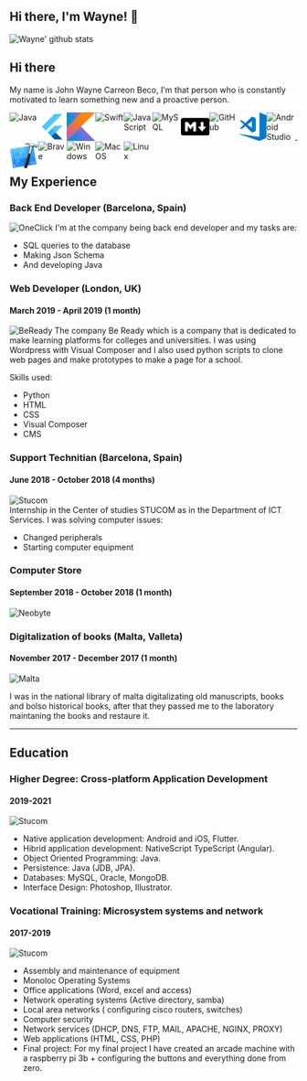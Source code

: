 ## Hi there, I'm Wayne! 👋

![Wayne' github stats](https://github-readme-stats.vercel.app/api?username=jwayne03&count_private=true&show_icons=true&theme=nord)


## Hi there

My name is John Wayne Carreon Beco, I'm that person who is constantly motivated to learn something new and a proactive person.


<img align="left" alt="Java" width="50px" src="https://devicon.dev/devicon.git/icons/java/java-original.svg" />
<img align="left" alt="Flutter" width="50px" src="https://raw.githubusercontent.com/github/explore/80688e429a7d4ef2fca1e82350fe8e3517d3494d/topics/flutter/flutter.png" />
<img align="left" alt="Kotlin" width="50px" src="https://raw.githubusercontent.com/github/explore/80688e429a7d4ef2fca1e82350fe8e3517d3494d/topics/kotlin/kotlin.png" />
<img align="left" alt="Swift" width="50px" src="https://devicon.dev/devicon.git/icons/swift/swift-original.svg" />
<!-- <img align="left" alt="Python" width="50px" src="https://devicon.dev/devicon.git/icons/python/python-original.svg" /> -->
<!-- <img align="left" alt="C" width="50px" src="https://devicon.dev/devicon.git/icons/c/c-original.svg" /> -->
<img align="left" alt="JavaScript" width="50px" src="https://devicon.dev/devicon.git/icons/javascript/javascript-original.svg" />
<img align="left" alt="MySQL" width="50px" src="https://devicon.dev/devicon.git/icons/mysql/mysql-original.svg" />
<!-- <img align="left" alt="PostgtreSQL" width="50px" src="https://devicon.dev/devicon.git/icons/postgresql/postgresql-plain.svg" /> -->
<img align="left" alt="Markdown" width="50px" src="https://raw.githubusercontent.com/github/explore/80688e429a7d4ef2fca1e82350fe8e3517d3494d/topics/markdown/markdown.png" />
<img align="left" alt="GitHub" width="50px" src="https://devicon.dev/devicon.git/icons/github/github-original.svg" />
<img align="left" alt="Visual Studio Code" width="50px" src="https://raw.githubusercontent.com/github/explore/80688e429a7d4ef2fca1e82350fe8e3517d3494d/topics/visual-studio-code/visual-studio-code.png" />
<img align="left" alt="Android Studio" width="50px" src="https://devicon.dev/devicon.git/icons/android/android-plain.svg" />
<img align="left" alt="XCode" width="50px" src="https://raw.githubusercontent.com/github/explore/80688e429a7d4ef2fca1e82350fe8e3517d3494d/topics/xcode/xcode.png" />
<!-- <img align="left" alt="AWS" width="50px" src="https://devicon.dev/devicon.git/icons/amazonwebservices/amazonwebservices-original.svg" /> -->
<!-- <img align="left" alt="Docker" width="50px" src="https://devicon.dev/devicon.git/icons/docker/docker-plain.svg" /> -->
<img align="left" alt="Brave" width="50px" src="https://avatars1.githubusercontent.com/u/12301619?s=200&v=4" />
<!-- <img align="left" alt="Grafana" width="50px" src="https://grafana.com/static/img/logos/grafana_logo_swirl-events.svg" /> -->
<!-- <img align="left" alt="InfluxDB" width="50px" src="https://influxdata.github.io/branding/img/downloads/influxdata-logo--symbol--pool.svg" /> -->
<img align="left" alt="Windows" width="50px" src="https://devicon.dev/devicon.git/icons/windows8/windows8-original.svg" />
<img align="left" alt="MacOS" width="50px" src="https://devicon.dev/devicon.git/icons/apple/apple-original.svg" />
<img align="left" alt="Linux" width="50px" src="https://devicon.dev/devicon.git/icons/linux/linux-original.svg" />
<br><br>


---



<br>


## My Experience

### Back End Developer (Barcelona, Spain)
![OneClick](https://gantabioneclick.com/wp-content/uploads/2020/05/OneClickLogo2020N.png)
 I'm at the company being back end developer and my tasks are:
 - SQL queries to the database
 - Making Json Schema
 - And developing Java

### Web Developer (London, UK)
#### March 2019 - April 2019 (1 month)
![BeReady](https://www.sarchs.com/images/beready-logo_cmyk-01.png)
The company Be Ready which is a company that is dedicated to make learning platforms for colleges and universities. I was using Wordpress with Visual Composer and I also used python scripts to clone web pages and make prototypes to make a page for a school.

Skills used:
- Python
- HTML
- CSS
- Visual Composer
- CMS



### Support Technitian (Barcelona, Spain)
#### June 2018 - October 2018 (4 months)
![Stucom](https://landing.stucom.com/imgs/logos/STUCOM-mini.png)
<br>
Internship in the Center of studies STUCOM as in the Department of ICT Services.
I was solving computer issues:
- Changed peripherals
- Starting computer equipment

### Computer Store
#### September 2018 - October 2018 (1 month)
![Neobyte](https://www.jordiniubo.com/wp-content/uploads/iconos.gif)

### Digitalization of books (Malta, Valleta)
#### November 2017 - December 2017 (1 month)
![Malta](https://api.guidememalta.com/images/loadimage/67d32253-6aca-491e-8523-80d04fc5bcd2)

I was in the national library of malta digitalizating old manuscripts, books and bolso historical books, after that they passed me to the laboratory maintaning the books and restaure it.

---

## Education

### Higher Degree: Cross-platform Application Development
#### 2019-2021
![Stucom](https://landing.stucom.com/imgs/logos/STUCOM-mini.png)
- Native application development: Android and iOS, Flutter.
- Hibrid application development: NativeScript TypeScript (Angular).
- Object Oriented Programming: Java.
- Persistence: Java (JDB, JPA).
- Databases: MySQL, Oracle, MongoDB.
- Interface Design: Photoshop, Illustrator.

### Vocational Training: Microsystem systems and network
#### 2017-2019
![Stucom](https://landing.stucom.com/imgs/logos/STUCOM-mini.png)
- Assembly and maintenance of equipment
- Monoloc Operating Systems
- Office applications (Word, excel and access)
- Network operating systems (Active directory, samba)
- Local area networks ( configuring cisco routers, switches)
- Computer security
- Network services (DHCP, DNS, FTP, MAIL, APACHE, NGINX, PROXY)
- Web applications (HTML, CSS, PHP)
- Final project: For my final project I have created an arcade machine with a raspberry pi 3b +
configuring the buttons and everything done from zero.

